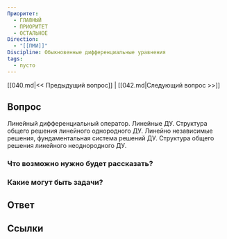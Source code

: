 ```yaml
---
Приоритет:
  - ГЛАВНЫЙ
  - ПРИОРИТЕТ
  - ОСТАЛЬНОЕ
Direction:
  - "[[ПМИ]]" 
Discipline: Обыкновенные дифференциальные уравнения 
tags:
  - пусто
---
```

[[040.md|<< Предыдущий вопрос]] | [[042.md|Следующий вопрос >>]]
## Вопрос

Линейный дифференциальный оператор. Линейные ДУ. Структура общего решения линейного однородного ДУ. Линейно независимые решения, фундаментальная система решений ДУ. Структура общего решения линейного неоднородного ДУ.

### Что возможно нужно будет рассказать?

### Какие могут быть задачи?

## Ответ

## Ссылки
